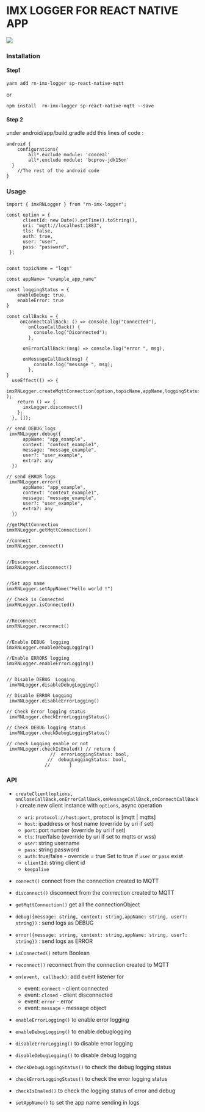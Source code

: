 # IMX LOGGER FOR REACT NATIVE APP

![](https://imaxeam.com/assets/images/logo-dark.png)

### Installation

#### Step1

```
yarn add rn-imx-logger sp-react-native-mqtt
```

or 

```
npm install  rn-imx-logger sp-react-native-mqtt --save
```

#### Step 2

under android/app/build.gradle add this lines of code : 

```
android {
    configurations{
        all*.exclude module: 'conceal'
        all*.exclude module: 'bcprov-jdk15on'
  }
    //The rest of the android code 
}
```

### Usage

```
import { imxRNLogger } from "rn-imx-logger";

const option = {
      clientId: new Date().getTime().toString(),
      uri: "mqtt://localhost:1883", 
      tls: false,
      auth: true,
      user: "user",
      pass: "password",
 };


const topicName = "logs"

const appName= "example_app_name"

const loggingStatus = {
    enableDebug: true, 
    enableError: true 
}

const callBacks = {
     onConnectCallBack: () => console.log("Connected"),
        onCloseCallBack() {
          console.log("Diconnected");
        },

      onErrorCallBack:(msg) => console.log("error ", msg),

      onMessageCallBack(msg) {
          console.log("message ", msg);
        },
}
  useEffect(() => {
   imxRNLogger.createMqttConnection(option,topicName,appName,loggingStatus,callBacks   );
    return () => {
      imxLogger.disconnect()
    };
  }, []);

// send DEBUG logs 
 imxRNLogger.debug({
      appName: "app_example",
      context: "context_example1",
      message: "message_example",
      user?: "user_example",
      extra?: any
  })

// send ERROR logs 
 imxRNLogger.error({
      appName: "app_example",
      context: "context_example1",
      message: "message_example",
      user?: "user_example",
      extra?: any
  })

//getMqttConnection
imxRNLogger.getMqttConnection()

//connect
imxRNLogger.connect()


//Disconnect 
imxRNLogger.disconnect()


//Set app name 
imxRNLogger.setAppName("Hello world !")

// Check is Connected
imxRNLogger.isConnected()


//Reconnect 
imxRNLogger.reconnect()


//Enable DEBUG  logging 
imxRNLogger.enableDebugLogging()

//Enable ERRORS logging 
imxRNLogger.enableErrorLogging()


// Disable DEBUG  Logging 
 imxRNLogger.disableDebugLogging()

// Disable ERROR Logging 
 imxRNLogger.disableErrorLogging()

// Check Error logging status
 imxRNLogger.checkErrorLoggingStatus()

// Check DEBUG logging status
 imxRNLogger.checkDebugLoggingStatus()

// check Logging enable or not 
 imxRNLogger.checkIsEnaled() // return {
                //  errorLoggingStatus: bool,
               //  debugLoggingStatus: bool,
              //       }
```

### API

- `createClient(options, onCloseCallBack,onErrorCallBack,onMessageCallBack,onConnectCallBack)` create new client instance with `options`, async operation
  
  - `uri`: `protocol://host:port`, protocol is [mqtt | mqtts]
  - `host`: ipaddress or host name (override by uri if set)
  - `port`: port number (override by uri if set)
  - `tls`: true/false (override by uri if set to mqtts or wss)
  - `user`: string username
  - `pass`: string password
  - `auth`: true/false - override = true Set to true if `user` or `pass` exist
  - `clientId`: string client id
  - `keepalive`

- `connect()` connect from the connection created to MQTT

- `disconnect()` disconnect from the connection created to MQTT

- `getMqttConnection()` get all the connectionObject

- `debug({message: string, context: string,appName: string, user?: string})` : send logs as DEBUG 

- `error({message: string, context: string,appName: string, user?: string})` : send logs as ERROR

- `isConnected()` return Boolean 

- `reconnect()` reconnect from the connection created to MQTT

- `on(event, callback)`: add event listener for
  
  - event: `connect` - client connected
  - event: `closed` - client disconnected
  - event: `error` - error
  - event: `message` - message object

- `enableErrorLogging()`  to enable error logging

- `enableDebugLogging()` to enable debuglogging 

- `disableErrorLogging()`  to disable error logging

- `disableDebugLogging()` to disable  debug logging

- `checkDebugLoggingStatus()` to check the debug logging status

- `checkErrorLoggingStatus()` to check the error logging status 

- `checkIsEnaled()` to check the logging status of error and debug 

- `setAppName()` to set the app name sending in logs
